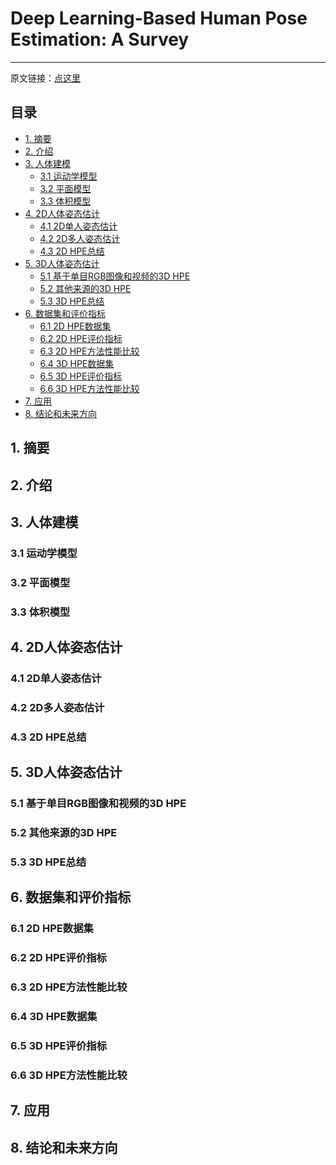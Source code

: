 # Deep Learning-Based Human Pose Estimation: A Survey

------

原文链接：[点这里](https://arxiv.org/abs/2012.13392)

## 目录

- [1. 摘要](#1)
- [2. 介绍](#2)
- [3. 人体建模](#3)
  - [3.1 运动学模型](#3.1)
  - [3.2 平面模型](#3.2)
  - [3.3 体积模型](#3.3)
- [4. 2D人体姿态估计](#4)
  - [4.1 2D单人姿态估计](#4.1)
  - [4.2 2D多人姿态估计](#4.2)
  - [4.3 2D HPE总结](#4.3)
- [5. 3D人体姿态估计](#5)
  - [5.1 基于单目RGB图像和视频的3D HPE](#5.1)
  - [5.2 其他来源的3D HPE](#5.2)
  - [5.3 3D HPE总结](#5.3)
- [6. 数据集和评价指标](#6)
  - [6.1 2D HPE数据集](#6.1)
  - [6.2 2D HPE评价指标](#6.2)
  - [6.3 2D HPE方法性能比较](#6.3)
  - [6.4 3D HPE数据集](#6.4)
  - [6.5 3D HPE评价指标](#6.5)
  - [6.6 3D HPE方法性能比较](#6.6)
- [7. 应用](#7)
- [8. 结论和未来方向](#8)

<a name="1"></a>

## 1. 摘要





<a name="2"></a>

## 2. 介绍





<a name="3"></a>

## 3. 人体建模



<a name="3.1"></a>

### 3.1 运动学模型



<a name="3.2"></a>

### 3.2 平面模型



<a name="3.3"></a>

### 3.3 体积模型



<a name="4"></a>

## 4. 2D人体姿态估计



<a name="4.1"></a>

### 4.1 2D单人姿态估计



<a name="4.2"></a>

### 4.2 2D多人姿态估计



<a name="4.3"></a>

### 4.3 2D HPE总结



<a name="5"></a>

## 5. 3D人体姿态估计



<a name="5.1"></a>

### 5.1 基于单目RGB图像和视频的3D HPE



<a name="5.2"></a>

### 5.2 其他来源的3D HPE



<a name="5.3"></a>

### 5.3 3D HPE总结



<a name="6"></a>

## 6. 数据集和评价指标



<a name="6.1"></a>

### 6.1 2D HPE数据集



<a name="6.2"></a>

### 6.2 2D HPE评价指标



<a name="6.3"></a>

### 6.3 2D HPE方法性能比较



<a name="6.4"></a>

### 6.4 3D HPE数据集



<a name="6.5"></a>

### 6.5 3D HPE评价指标



<a name="6.6"></a>

### 6.6 3D HPE方法性能比较





<a name="7"></a>

## 7. 应用



<a name="8"></a>

## 8. 结论和未来方向

